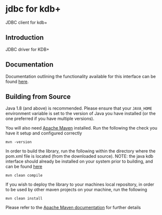 # jdbc for kdb+
JDBC client for kdb+

## Introduction

JDBC driver for KDB+

## Documentation

Documentation outlining the functionality available for this interface can be found [here](https://code.kx.com/q/interfaces/jdbc-client-for-kdb/).

## Building from Source

Java 1.8 (and above) is recommended. Please ensure that your `JAVA_HOME` environment variable is set to the version of Java you have installed (or the one preferred if you have multiple versions).

You will also need [Apache Maven](https://maven.apache.org/) installed. Run the following the check you have it setup and configured correctly

`mvn -version`

In order to build the library, run the following within the directory where the pom.xml file is located (from the downloaded source). NOTE: the java kdb interface should already be installed on your system prior to building, and can be found [here](https://github.com/KxSystems/javakdb/releases/tag/1.0)

`mvn clean compile`

If you wish to deploy the library to your machines local repository, in order to be used by other maven projects on your machine, run the following

`mvn clean install`

Please refer to the [Apache Maven documentation](https://maven.apache.org/guides/index.html) for further details
